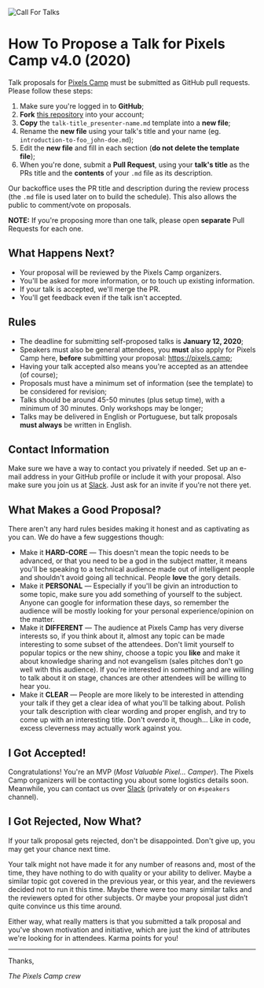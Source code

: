 ![Call For Talks](https://raw.githubusercontent.com/PixelsCamp/talks/master/img/call_for_talks.jpg)

# How To Propose a Talk for Pixels Camp v4.0 (2020)

Talk proposals for [Pixels Camp](https://pixels.camp) must be submitted as GitHub pull requests. Please follow these steps:

1. Make sure you're logged in to **GitHub**;
2. **Fork** [this repository](https://github.com/pixelscamp/talks) into your account;
3. **Copy** the `talk-title_presenter-name.md` template into a **new file**;
4. Rename the **new file** using your talk's title and your name (eg. `introduction-to-foo_john-doe.md`);
5. Edit the **new file** and fill in each section (**do not delete the template file**);
6. When you're done, submit a **Pull Request**, using your **talk's title** as the PRs title and the **contents** of your `.md` file as its description.

Our backoffice uses the PR title and description during the review process (the `.md` file is used later on to build the schedule). This also allows the public to comment/vote on proposals.

**NOTE:** If you're proposing more than one talk, please open **separate** Pull Requests for each one.

## What Happens Next?

* Your proposal will be reviewed by the Pixels Camp organizers.
* You'll be asked for more information, or to touch up existing information.
* If your talk is accepted, we'll merge the PR.
* You'll get feedback even if the talk isn't accepted.

## Rules

* The deadline for submitting self-proposed talks is **January 12, 2020**;
* Speakers must also be general attendees, you **must** also apply for Pixels Camp here, **before** submitting your proposal: https://pixels.camp;
* Having your talk accepted also means you're accepted as an attendee (of course);
* Proposals must have a minimum set of information (see the template) to be considered for revision;
* Talks should be around 45-50 minutes (plus setup time), with a minimum of 30 minutes. Only workshops may be longer;
* Talks may be delivered in English or Portuguese, but talk proposals **must always** be written in English.

## Contact Information

Make sure we have a way to contact you privately if needed. Set up an e-mail address in your GitHub profile or include it with your proposal. Also make sure you join us at [Slack](https://pixelscamp.slack.com). Just ask for an invite if you're not there yet.

## What Makes a Good Proposal?

There aren't any hard rules besides making it honest and as captivating as you can. We do have a few suggestions though:

* Make it **HARD-CORE** — This doesn't mean the topic needs to be advanced, or that you need to be a god in the subject matter, it means you'll be speaking to a technical audience made out of intelligent people and shouldn't avoid going all technical. People **love** the gory details.
* Make it **PERSONAL** — Especially if you'll be givin an introduction to some topic, make sure you add something of yourself to the subject. Anyone can google for information these days, so remember the audience will be mostly looking for your personal experience/opinion on the matter.
* Make it **DIFFERENT** — The audience at Pixels Camp has very diverse interests so, if you think about it, almost any topic can be made interesting to some subset of the attendees. Don't limit yourself to popular topics or the new shiny, choose a topic you **like** and make it about knowledge sharing and not evangelism (sales pitches don't go well with this audience). If you're interested in something and are willing to talk about it on stage, chances are other attendees will be willing to hear you.
* Make it **CLEAR** — People are more likely to be interested in attending your talk if they get a clear idea of what you'll be talking about. Polish your talk description with clear wording and proper english, and try to come up with an interesting title. Don't overdo it, though... Like in code, excess cleverness may actually work against you.

## I Got Accepted!

Congratulations! You're an MVP (_Most Valuable Pixel... Camper_). The Pixels Camp organizers will be contacting you about some logistics details soon. Meanwhile, you can contact us over [Slack](https://pixelscamp.slack.com) (privately or on `#speakers` channel).

## I Got Rejected, Now What?

If your talk proposal gets rejected, don't be disappointed. Don't give up, you may get your chance next time.

Your talk might not have made it for any number of reasons and, most of the time, they have nothing to do with quality or your ability to deliver. Maybe a similar topic got covered in the previous year, or this year, and the reviewers decided not to run it this time. Maybe there were too many similar talks and the reviewers opted for other subjects. Or maybe your proposal just didn’t quite convince us this time around.

Either way, what really matters is that you submitted a talk proposal and you've shown motivation and initiative, which are just the kind of attributes we're looking for in attendees. Karma points for you!

---
Thanks,

_The Pixels Camp crew_
